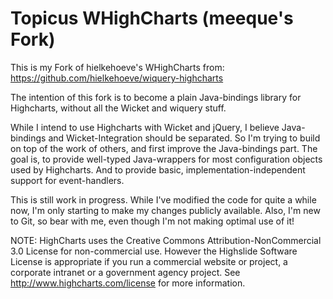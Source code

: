 Topicus WHighCharts  (meeque's Fork)
====================================

This is my Fork of hielkehoeve's WHighCharts from:
https://github.com/hielkehoeve/wiquery-highcharts

The intention of this fork is to become a plain Java-bindings library for Highcharts, without all the Wicket and wiquery stuff. 

While I intend to use Highcharts with Wicket and jQuery, I believe Java-bindings and Wicket-Integration should be separated. 
So I'm trying to build on top of the work of others, and first improve the Java-bindings part. The goal is, to provide well-typed
Java-wrappers for most configuration objects used by Highcharts. And to provide basic, implementation-independent support for event-handlers. 

This is still work in progress. While I've modified the code for quite a while now, I'm only starting to make my changes publicly available. 
Also, I'm new to Git, so bear with me, even though I'm not making optimal use of it!

NOTE: HighCharts uses the Creative Commons Attribution-NonCommercial 3.0 License for non-commercial use. However the Highslide Software License is appropriate if you run a commercial website or project, a corporate intranet or a government agency project.
See http://www.highcharts.com/license for more information.